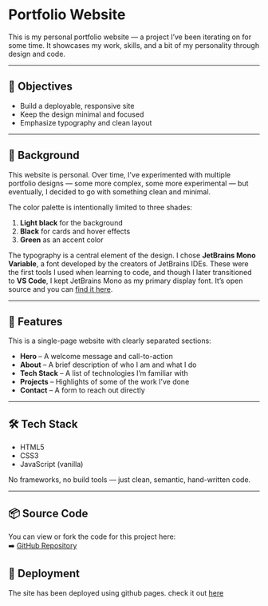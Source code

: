 # Portfolio Website

This is my personal portfolio website — a project I’ve been iterating on for some time. It showcases my work, skills, and a bit of my personality through design and code.

---

## 🎯 Objectives

- Build a deployable, responsive site
- Keep the design minimal and focused
- Emphasize typography and clean layout

---

## 🧠 Background

This website is personal. Over time, I've experimented with multiple portfolio designs — some more complex, some more experimental — but eventually, I decided to go with something clean and minimal.

The color palette is intentionally limited to three shades:

1. **Light black** for the background  
2. **Black** for cards and hover effects  
3. **Green** as an accent color  

The typography is a central element of the design. I chose **JetBrains Mono Variable**, a font developed by the creators of JetBrains IDEs. These were the first tools I used when learning to code, and though I later transitioned to **VS Code**, I kept JetBrains Mono as my primary display font. It’s open source and you can [find it here](https://www.jetbrains.com/lp/mono/).

---

## 🧩 Features

This is a single-page website with clearly separated sections:

- **Hero** – A welcome message and call-to-action  
- **About** – A brief description of who I am and what I do  
- **Tech Stack** – A list of technologies I’m familiar with  
- **Projects** – Highlights of some of the work I’ve done  
- **Contact** – A form to reach out directly  

---

## 🛠️ Tech Stack

- HTML5  
- CSS3  
- JavaScript (vanilla)

No frameworks, no build tools — just clean, semantic, hand-written code.

---

## 📦 Source Code

You can view or fork the code for this project here:  
➡️ [GitHub Repository](https://github.com/giichinga/portfolio)


## 🚀 Deployment

The site has been deployed using github pages. check it out [here](https://giichinga.github.io/portfolio/index.html)

